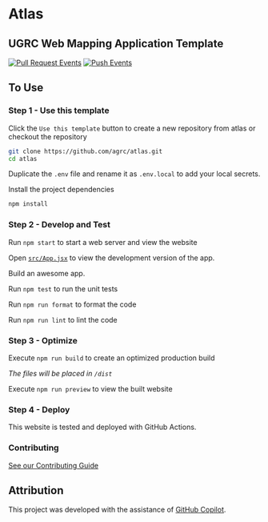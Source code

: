 # Atlas

## UGRC Web Mapping Application Template

[![Pull Request Events](https://github.com/agrc/atlas/actions/workflows/pull_request.yml/badge.svg)](https://github.com/agrc/atlas/actions/workflows/pull_request.yml)
[![Push Events](https://github.com/agrc/atlas/actions/workflows/push.yml/badge.svg)](https://github.com/agrc/atlas/actions/workflows/push.yml)

## To Use

### Step 1 - Use this template

Click the `Use this template` button to create a new repository from atlas or checkout the repository

```bash
git clone https://github.com/agrc/atlas.git
cd atlas
```

Duplicate the `.env` file and rename it as `.env.local` to add your local secrets.

Install the project dependencies

```bash
npm install
```

### Step 2 - Develop and Test

Run `npm start` to start a web server and view the website

Open [`src/App.jsx`](src/App.jsx) to view the development version of the app.

Build an awesome app.

Run `npm test` to run the unit tests

Run `npm run format` to format the code

Run `npm run lint` to lint the code

### Step 3 - Optimize

Execute `npm run build` to create an optimized production build

_The files will be placed in `/dist`_

Execute `npm run preview` to view the built website

### Step 4 - Deploy

This website is tested and deployed with GitHub Actions.

### Contributing

[See our Contributing Guide](./CONTRIBUTING.md)

## Attribution

This project was developed with the assistance of [GitHub Copilot](https://github.com/features/copilot).
